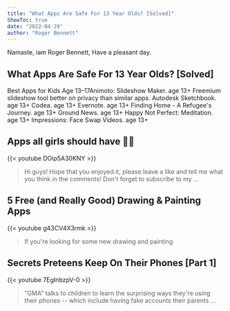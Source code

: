 ```yaml
---
title: "What Apps Are Safe For 13 Year Olds? [Solved]"
ShowToc: true 
date: "2022-04-29"
author: "Roger Bennett" 
---
```


Namaste, iam Roger Bennett, Have a pleasant day.
## What Apps Are Safe For 13 Year Olds? [Solved]
Best Apps for Kids Age 13–17Animoto: Slideshow Maker. age 13+ Freemium slideshow tool better on privacy than similar apps. 
 Autodesk Sketchbook. age 13+ 
 Codea. age 13+ 
 Evernote. age 13+ 
 Finding Home - A Refugee's Journey. age 13+ 
 Ground News. age 13+ 
 Happy Not Perfect: Meditation. age 13+ 
 Impressions: Face Swap Videos. age 13+

## Apps all girls should have 🐬🌴
{{< youtube DOip5A30KNY >}}
>Hi guys! Hope that you enjoyed it, please leave a like and tell me what you think in the comments! Don't forget to subscribe to my ...

## 5 Free (and Really Good) Drawing & Painting Apps
{{< youtube g43CV4X3rmk >}}
>If you're looking for some new drawing and painting 

## Secrets Preteens Keep On Their Phones [Part 1]
{{< youtube 7EgInbzpV-0 >}}
>"GMA" talks to children to learn the surprising ways they're using their phones -- which include having fake accounts their parents ...

